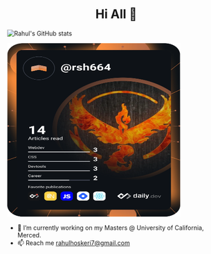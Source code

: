 <h1 align="center"> Hi All 👋</h1> 

<!--
**Rahul664/Rahul664** is a ✨ _special_ ✨ repository because its `README.md` (this file) appears on your GitHub profile.-->

![Rahul's GitHub stats](https://github-readme-stats.vercel.app/api?username=Rahul664&show_icons=true&theme=radical)

<a href="https://app.daily.dev/rsh664"><img src="https://github.com/Rahul664/Rahul664/blob/main/devcard.svg" width="400" height="400" alt="Rahul's Dev Card"/></a>

- 🔭 I’m currently working on my Masters @ University of California, Merced.
- 📫 Reach me rahulhoskeri7@gmail.com

